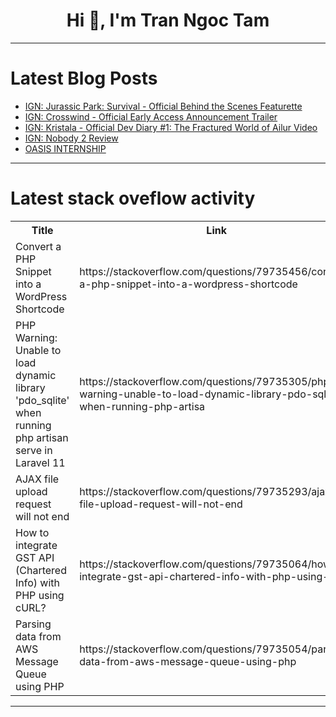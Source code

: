 <h1 align="center">Hi 👋, I'm Tran Ngoc Tam</h1>

---

# Latest Blog Posts 
<!-- BLOG-POST-LIST:START -->
- [IGN: Jurassic Park: Survival - Official Behind the Scenes Featurette](https://dev.to/gg_news/ign-jurassic-park-survival-official-behind-the-scenes-featurette-824)
- [IGN: Crosswind - Official Early Access Announcement Trailer](https://dev.to/gg_news/ign-crosswind-official-early-access-announcement-trailer-90p)
- [IGN: Kristala - Official Dev Diary #1: The Fractured World of Ailur Video](https://dev.to/gg_news/ign-kristala-official-dev-diary-1-the-fractured-world-of-ailur-video-4l9k)
- [IGN: Nobody 2 Review](https://dev.to/gg_news/ign-nobody-2-review-2gm9)
- [OASIS INTERNSHIP](https://dev.to/aditya2410119/oasis-internship-5g7n)
<!-- BLOG-POST-LIST:END -->

---

# Latest stack oveflow activity
<table>
  <tr><th>Title</th><th>Link</th></tr>
  <!-- STACKOVERFLOW:START --><tr><td>Convert a PHP Snippet into a WordPress Shortcode</td><td>https://stackoverflow.com/questions/79735456/convert-a-php-snippet-into-a-wordpress-shortcode</td></tr><tr><td>PHP Warning: Unable to load dynamic library &#39;pdo_sqlite&#39; when running php artisan serve in Laravel 11</td><td>https://stackoverflow.com/questions/79735305/php-warning-unable-to-load-dynamic-library-pdo-sqlite-when-running-php-artisa</td></tr><tr><td>AJAX file upload request will not end</td><td>https://stackoverflow.com/questions/79735293/ajax-file-upload-request-will-not-end</td></tr><tr><td>How to integrate GST API &lpar;Chartered Info&rpar; with PHP using cURL?</td><td>https://stackoverflow.com/questions/79735064/how-to-integrate-gst-api-chartered-info-with-php-using-curl</td></tr><tr><td>Parsing data from AWS Message Queue using PHP</td><td>https://stackoverflow.com/questions/79735054/parsing-data-from-aws-message-queue-using-php</td></tr><!-- STACKOVERFLOW:END -->
</table>

---


